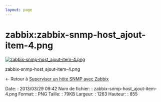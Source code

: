 ```yaml
---
layout: page
---
```


zabbix:zabbix-snmp-host\_ajout-item-4.png
=========================================

[![zabbix-snmp-host\_ajout-item-4.png](..//assets/media/zabbix/zabbix-snmp-host_ajout-item-4.png@cache=&w=900&h=609 "zabbix-snmp-host_ajout-item-4.png")](..//assets/media/zabbix/zabbix-snmp-host_ajout-item-4.png@cache= "Afficher le fichier original")

zabbix-snmp-host\_ajout-item-4.png

← Retour à [Superviser un hôte SNMP avec
Zabbix](../../zabbix/zabbix-snmp-host.html "zabbix:zabbix-snmp-host")

Date:
:   2013/03/29 09:42
Nom de fichier:
:   zabbix-snmp-host\_ajout-item-4.png
Format:
:   PNG
Taille:
:   79KB
Largeur:
:   1263
Hauteur:
:   855

